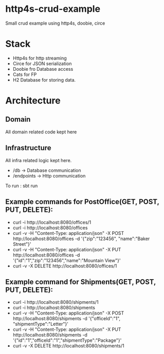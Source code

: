 # http4s-crud-example
Small crud example using http4s, doobie, circe
# Stack
* Http4s for http streaming
* Circe for JSON serialization
* Doobie fro Database access
* Cats for FP
* H2 Database for storing data. 


# Architecture
## Domain
All domain related code kept here 
## Infrastructure
All infra related logic kept here. 
* /db -> Database communication
* /endpoints -> Http communication


To run : sbt run

## Example commands for PostOffice(GET, POST, PUT, DELETE):

* curl -i http://localhost:8080/offices/1
* curl -i http://localhost:8080/offices
* curl -v -H "Content-Type: application/json" -X POST http://localhost:8080/offices -d '{"zip":"123456", "name":"Baker Street"}'
* curl -v -H "Content-Type: application/json" -X PUT http://localhost:8080/offices -d '{"id":"1","zip":"123456","name":"Mountain View"}'
* curl -v -X DELETE http://localhost:8080/offices/1

## Example command for Shipments(GET, POST, PUT, DELETE): 
* curl -i http://localhost:8080/shipments/1
* curl -i http://localhost:8080/shipments
* curl -v -H "Content-Type: application/json" -X POST http://localhost:8080/shipments -d '{"officeId":"1", "shipmentType":"Letter"}'
* curl -v -H "Content-Type: application/json" -X PUT http://localhost:8080/shipments -d '{"id":"1","officeId":"1","shipmentType":"Package"}'
* curl -v -X DELETE http://localhost:8080/shipments/1
